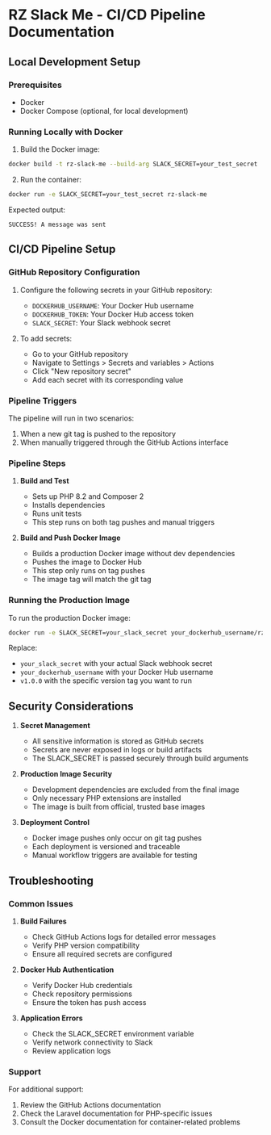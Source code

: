 # RZ Slack Me - CI/CD Pipeline Documentation

## Local Development Setup

### Prerequisites
- Docker
- Docker Compose (optional, for local development)

### Running Locally with Docker

1. Build the Docker image:
```bash
docker build -t rz-slack-me --build-arg SLACK_SECRET=your_test_secret .
```

2. Run the container:
```bash
docker run -e SLACK_SECRET=your_test_secret rz-slack-me
```

Expected output:
```
SUCCESS! A message was sent
```

## CI/CD Pipeline Setup

### GitHub Repository Configuration

1. Configure the following secrets in your GitHub repository:
   - `DOCKERHUB_USERNAME`: Your Docker Hub username
   - `DOCKERHUB_TOKEN`: Your Docker Hub access token
   - `SLACK_SECRET`: Your Slack webhook secret

2. To add secrets:
   - Go to your GitHub repository
   - Navigate to Settings > Secrets and variables > Actions
   - Click "New repository secret"
   - Add each secret with its corresponding value

### Pipeline Triggers

The pipeline will run in two scenarios:
1. When a new git tag is pushed to the repository
2. When manually triggered through the GitHub Actions interface

### Pipeline Steps

1. **Build and Test**
   - Sets up PHP 8.2 and Composer 2
   - Installs dependencies
   - Runs unit tests
   - This step runs on both tag pushes and manual triggers

2. **Build and Push Docker Image**
   - Builds a production Docker image without dev dependencies
   - Pushes the image to Docker Hub
   - This step only runs on tag pushes
   - The image tag will match the git tag

### Running the Production Image

To run the production Docker image:

```bash
docker run -e SLACK_SECRET=your_slack_secret your_dockerhub_username/rz-slack-me:v1.0.0
```

Replace:
- `your_slack_secret` with your actual Slack webhook secret
- `your_dockerhub_username` with your Docker Hub username
- `v1.0.0` with the specific version tag you want to run

## Security Considerations

1. **Secret Management**
   - All sensitive information is stored as GitHub secrets
   - Secrets are never exposed in logs or build artifacts
   - The SLACK_SECRET is passed securely through build arguments

2. **Production Image Security**
   - Development dependencies are excluded from the final image
   - Only necessary PHP extensions are installed
   - The image is built from official, trusted base images

3. **Deployment Control**
   - Docker image pushes only occur on git tag pushes
   - Each deployment is versioned and traceable
   - Manual workflow triggers are available for testing

## Troubleshooting

### Common Issues

1. **Build Failures**
   - Check GitHub Actions logs for detailed error messages
   - Verify PHP version compatibility
   - Ensure all required secrets are configured

2. **Docker Hub Authentication**
   - Verify Docker Hub credentials
   - Check repository permissions
   - Ensure the token has push access

3. **Application Errors**
   - Check the SLACK_SECRET environment variable
   - Verify network connectivity to Slack
   - Review application logs

### Support

For additional support:
1. Review the GitHub Actions documentation
2. Check the Laravel documentation for PHP-specific issues
3. Consult the Docker documentation for container-related problems 